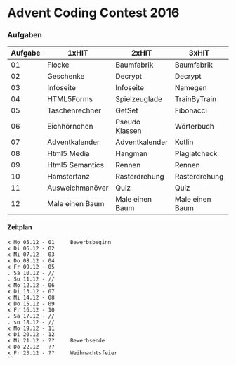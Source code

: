 # Advent Coding Contest 2016

### Aufgaben
Aufgabe | 1xHIT | 2xHIT | 3xHIT | 4xHIT | 5xHIT 
--------|-------|-------|-------|-------|-------
01      | Flocke | Baumfabrik | Baumfabrik | Geschenkfabrik | Geschenkfabrik
02      | Geschenke | Decrypt | Decrypt | Decrypt | Decrypt
03      | Infoseite | Infoseite | Namegen | Namegen | Namegen
04      | HTML5Forms | Spielzeuglade | TrainByTrain | MDtoHTML | MDtoHTML
05      | Taschenrechner | GetSet | Fibonacci | Crawler | Crawler
06      | Eichhörnchen | Pseudo Klassen | Wörterbuch | Wörterbuch | Wörterbuch
07      | Adventkalender | Adventkalender | Kotlin | Kotlin | Kotlin
08      | Html5 Media | Hangman | Plagiatcheck | Plagiatcheck | Plagiatcheck
09      | Html5 Semantics | Rennen | Rennen | Rennen | Rennen
10      | Hamstertanz | Rasterdrehung | Rasterdrehung | TicTacToe | TicTacToe
11      | Ausweichmanöver | Quiz | Quiz | Quiz | Quiz
12      | Male einen Baum | Male einen Baum | Male einen Baum | Male einen Baum

#### Zeitplan
```
x Mo 05.12 - 01     Bewerbsbeginn
x Di 06.12 - 02
x Mi 07.12 - 03
x Do 08.12 - 04
x Fr 09.12 - 05
. Sa 10.12 - //
. So 11.12 - //
x Mo 12.12 - 06
x Di 13.12 - 07
x Mi 14.12 - 08
x Do 15.12 - 09
x Fr 16.12 - 10
. Sa 17.12 - //
. so 18.12 - //
x Mo 19.12 - 11
x Di 20.12 - 12
x Mi 21.12 - ??     Bewerbsende
x Do 22.12 - ??
x Fr 23.12 - ??     Weihnachtsfeier
``
